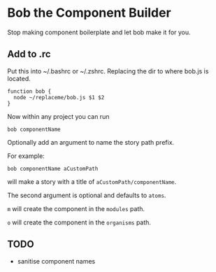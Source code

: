 # Bob the Component Builder

Stop making component boilerplate and let bob make it for you.

## Add to .rc

Put this into ~/.bashrc or ~/.zshrc. Replacing the dir to where bob.js is located.

```
function bob {
  node ~/replaceme/bob.js $1 $2
}
```

Now within any project you can run

```
bob componentName
```

Optionally add an argument to name the story path prefix.

For example:

```
bob componentName aCustomPath
```

will make a story with a title of `aCustomPath/componentName`.

The second argument is optional and defaults to `atoms`.

`m` will create the component in the `modules` path.

`o` will create the component in the `organisms` path.

## TODO
 - sanitise component names